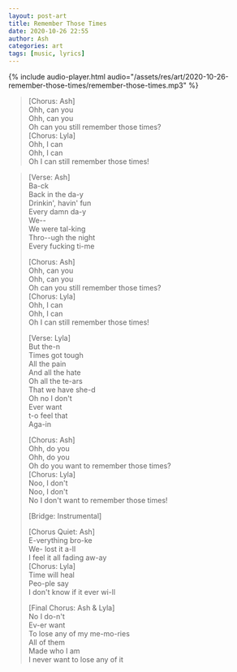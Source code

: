 ```yaml
---
layout: post-art
title: Remember Those Times
date: 2020-10-26 22:55
author: Ash
categories: art
tags: [music, lyrics]
---
```


{% include audio-player.html audio="/assets/res/art/2020-10-26-remember-those-times/remember-those-times.mp3" %}

> [Chorus: Ash]  
> Ohh, can you  
> Ohh, can you  
> Oh can you still remember those times?  
> [Chorus: Lyla]  
> Ohh, I can  
> Ohh, I can  
> Oh I can still remember those times!  

<!-- more -->

> [Verse: Ash]  
> Ba-ck  
> Back in the da-y  
> Drinkin', havin' fun  
> Every damn da-y  
> We--  
> We were tal-king  
> Thro--ugh the night  
> Every fucking ti-me  
> 
> [Chorus: Ash]  
> Ohh, can you  
> Ohh, can you  
> Oh can you still remember those times?  
> [Chorus: Lyla]  
> Ohh, I can  
> Ohh, I can  
> Oh I can still remember those times!  
> 
> [Verse: Lyla]  
> But the-n  
> Times got tough  
> All the pain  
> And all the hate  
> Oh all the te-ars  
> That we have she-d  
> Oh no I don't  
> Ever want  
> t-o feel that  
> Aga-in  
> 
> [Chorus: Ash]  
> Ohh, do you  
> Ohh, do you  
> Oh do you want to remember those times?  
> [Chorus: Lyla]  
> Noo, I don't  
> Noo, I don't  
> No I don't want to remember those times!  
> 
> [Bridge: Instrumental]  
> 
> [Chorus Quiet: Ash]  
> E-verything bro-ke  
> We- lost it a-ll  
> I feel it all fading aw-ay  
> [Chorus: Lyla]  
> Time will heal  
> Peo-ple say  
> I don't know if it ever wi-ll  
> 
> [Final Chorus: Ash & Lyla]  
> No I do-n't  
> Ev-er want  
> To lose any of my me-mo-ries  
> All of them  
> Made who I am  
> I never want to lose any of it  
